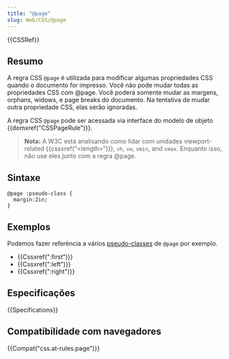```yaml
---
title: "@page"
slug: Web/CSS/@page
---
```


{{CSSRef}}

## Resumo

A regra CSS `@page` é utilizada para modificar algumas propriedades CSS quando o documento for impresso. Você não pode mudar todas as propriedades CSS com @page. Você poderá somente mudar as margens, orphans, widows, e page breaks do documento. Na tentativa de mudar outra propriedade CSS, elas serão ignoradas.

A regra CSS `@page` pode ser acessada via interface do modelo de objeto {{domxref("CSSPageRule")}}.

> **Nota:** A W3C está analisando como lidar com unidades viewport-related {{cssxref("&lt;length&gt;")}}, `vh`, `vw`, `vmin`, and `vmax`. Enquanto isso, não use eles junto com a regra @page.

## Sintaxe

```
@page :pseudo-class {
  margin:2in;
}
```

## Exemplos

Podemos fazer referência a vários [pseudo-classes](/pt-BR/docs/CSS/Pseudo-classes) de `@page` por exemplo.

- {{Cssxref(":first")}}
- {{Cssxref(":left")}}
- {{Cssxref(":right")}}

## Especificações

{{Specifications}}

## Compatibilidade com navegadores

{{Compat("css.at-rules.page")}}
